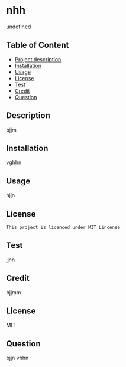
  # nhh
  undefined
  ## Table of Content
  - [Project description](#Description)
  - [Installation](#installation)
  - [Usage](#usage)
   - [License](#license)
  - [Test](#test)
  - [Credit](#credit)
  - [Question](#Question)
 


  ## Description
  bjjm

  ## Installation
  vghhn

  ## Usage
  hjjn

  ## License
    This project is licenced under MIT Lincense

  ## Test
  jjnn

  ## Credit
  bjjmm

  ## License
  MIT

  ## Question
  bjjn
  vhhn


